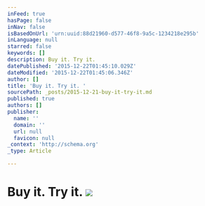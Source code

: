 ```yaml
---
inFeed: true
hasPage: false
inNav: false
isBasedOnUrl: 'urn:uuid:88d21960-d577-46f8-9a5c-1234218e295b'
inLanguage: null
starred: false
keywords: []
description: Buy it. Try it.
datePublished: '2015-12-22T01:45:10.029Z'
dateModified: '2015-12-22T01:45:06.346Z'
author: []
title: 'Buy it. Try it. '
sourcePath: _posts/2015-12-21-buy-it-try-it.md
published: true
authors: []
publisher:
  name: ''
  domain: ''
  url: null
  favicon: null
_context: 'http://schema.org'
_type: Article

---
```

# Buy it. Try it. ![](https://s3-us-west-2.amazonaws.com/the-grid-img/p/985b90d44182dc9630faa26af264accba782aa0e.png)